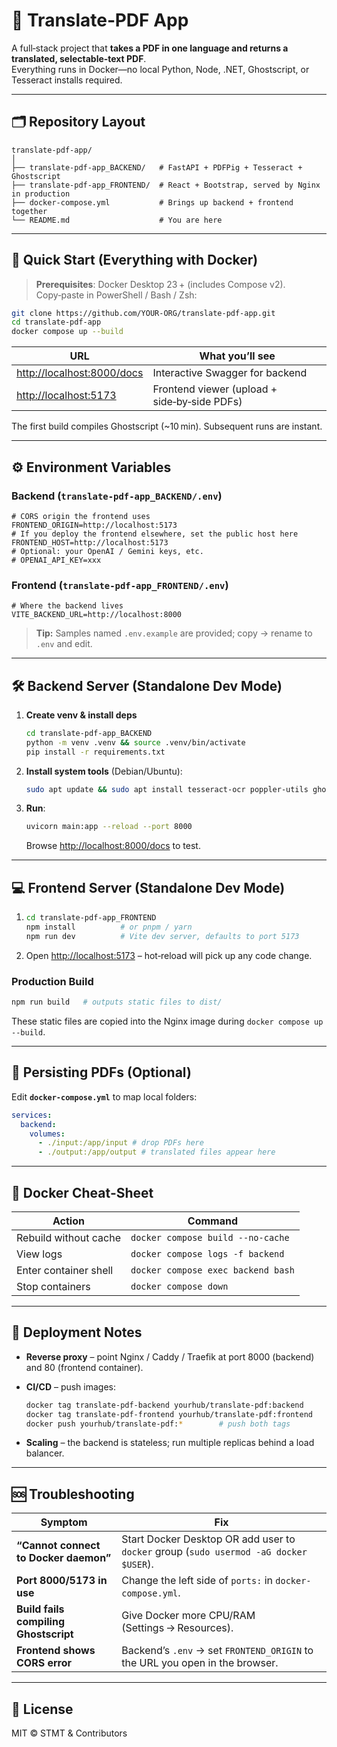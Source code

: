# 📄 Translate‑PDF App

A full‑stack project that **takes a PDF in one language and returns a translated, selectable‑text PDF**.  
Everything runs in Docker—no local Python, Node, .NET, Ghostscript, or Tesseract installs required.

---

## 🗂️ Repository Layout

```
translate-pdf-app/
│
├── translate-pdf-app_BACKEND/   # FastAPI + PDFPig + Tesseract + Ghostscript
├── translate-pdf-app_FRONTEND/  # React + Bootstrap, served by Nginx in production
├── docker-compose.yml           # Brings up backend + frontend together
└── README.md                    # You are here
```

---

## 🚀 Quick Start (Everything with Docker)

> **Prerequisites**: Docker Desktop 23 + (includes Compose v2).  
> Copy‑paste in PowerShell / Bash / Zsh:

```bash
git clone https://github.com/YOUR‑ORG/translate-pdf-app.git
cd translate-pdf-app
docker compose up --build
```

| URL                          | What you’ll see                              |
| ---------------------------- | -------------------------------------------- |
| <http://localhost:8000/docs> | Interactive Swagger for backend              |
| <http://localhost:5173>      | Frontend viewer (upload + side‑by‑side PDFs) |

The first build compiles Ghostscript (~10 min). Subsequent runs are instant.

---

## ⚙️ Environment Variables

### Backend (`translate-pdf-app_BACKEND/.env`)

```
# CORS origin the frontend uses
FRONTEND_ORIGIN=http://localhost:5173
# If you deploy the frontend elsewhere, set the public host here
FRONTEND_HOST=http://localhost:5173
# Optional: your OpenAI / Gemini keys, etc.
# OPENAI_API_KEY=xxx
```

### Frontend (`translate-pdf-app_FRONTEND/.env`)

```
# Where the backend lives
VITE_BACKEND_URL=http://localhost:8000
```

> **Tip:** Samples named `.env.example` are provided; copy → rename to `.env` and edit.

---

## 🛠️ Backend Server (Standalone Dev Mode)

1. **Create venv & install deps**

   ```bash
   cd translate-pdf-app_BACKEND
   python -m venv .venv && source .venv/bin/activate
   pip install -r requirements.txt
   ```

2. **Install system tools** (Debian/Ubuntu):

   ```bash
   sudo apt update && sudo apt install tesseract-ocr poppler-utils ghostscript
   ```

3. **Run**:

   ```bash
   uvicorn main:app --reload --port 8000
   ```

   Browse <http://localhost:8000/docs> to test.

---

## 💻 Frontend Server (Standalone Dev Mode)

1. ```bash
   cd translate-pdf-app_FRONTEND
   npm install          # or pnpm / yarn
   npm run dev          # Vite dev server, defaults to port 5173
   ```

2. Open <http://localhost:5173> – hot‑reload will pick up any code change.

### Production Build

```bash
npm run build   # outputs static files to dist/
```

These static files are copied into the Nginx image during `docker compose up --build`.

---

## 📂 Persisting PDFs (Optional)

Edit **`docker-compose.yml`** to map local folders:

```yaml
services:
  backend:
    volumes:
      - ./input:/app/input # drop PDFs here
      - ./output:/app/output # translated files appear here
```

---

## 🐳 Docker Cheat‑Sheet

| Action                | Command                            |
| --------------------- | ---------------------------------- |
| Rebuild without cache | `docker compose build --no-cache`  |
| View logs             | `docker compose logs -f backend`   |
| Enter container shell | `docker compose exec backend bash` |
| Stop containers       | `docker compose down`              |

---

## 🧩 Deployment Notes

- **Reverse proxy** – point Nginx / Caddy / Traefik at port 8000 (backend) and 80 (frontend container).
- **CI/CD** – push images:

  ```bash
  docker tag translate-pdf-backend yourhub/translate-pdf:backend
  docker tag translate-pdf-frontend yourhub/translate-pdf:frontend
  docker push yourhub/translate-pdf:*        # push both tags
  ```

- **Scaling** – the backend is stateless; run multiple replicas behind a load balancer.

---

## 🆘 Troubleshooting

| Symptom                               | Fix                                                                                   |
| ------------------------------------- | ------------------------------------------------------------------------------------- |
| **“Cannot connect to Docker daemon”** | Start Docker Desktop OR add user to `docker` group (`sudo usermod -aG docker $USER`). |
| **Port 8000/5173 in use**             | Change the left side of `ports:` in `docker-compose.yml`.                             |
| **Build fails compiling Ghostscript** | Give Docker more CPU/RAM (Settings → Resources).                                      |
| **Frontend shows CORS error**         | Backend’s `.env` → set `FRONTEND_ORIGIN` to the URL you open in the browser.          |

---

## 📜 License

MIT © STMT & Contributors
